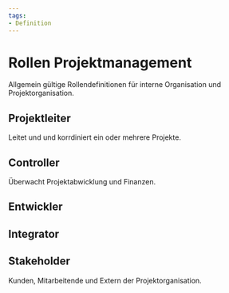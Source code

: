 ```yaml
---
tags:
- Definition
---
```

# Rollen Projektmanagement

Allgemein gültige Rollendefinitionen für interne Organisation und Projektorganisation.

## Projektleiter

Leitet und und korrdiniert ein oder mehrere Projekte.

## Controller

Überwacht Projektabwicklung und Finanzen.

## Entwickler

## Integrator

## Stakeholder

Kunden, Mitarbeitende und Extern der Projektorganisation.